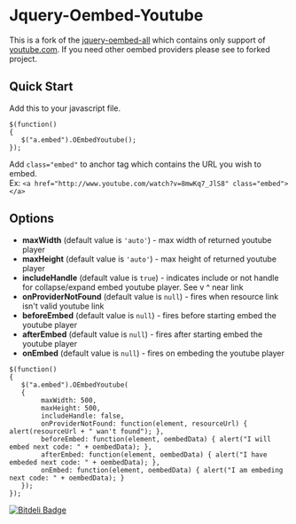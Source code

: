 Jquery-Oembed-Youtube
=================

This is a fork of the [jquery-oembed-all][1] which contains only support of [youtube.com][2]. If you need other oembed providers please see to forked project.

Quick Start
-----------
Add this to your javascript file.
````
$(function()
{
   $("a.embed").OEmbedYoutube();
});
````

Add `class="embed"` to anchor tag which contains the URL you wish to embed.  
Ex: `<a href="http://www.youtube.com/watch?v=8mwKq7_JlS8" class="embed"></a>`

Options
-----------

- **maxWidth** (default value is `'auto'`) - max width of returned youtube player
- **maxHeight** (default value is `'auto'`) - max height of returned youtube player
- **includeHandle** (default value is `true`) - indicates include or not handle for collapse/expand embed youtube player. See v ^ near link
- **onProviderNotFound** (default value is `null`) - fires when resource link isn't valid youtube link
- **beforeEmbed** (default value is `null`) - fires before starting embed the youtube player
- **afterEmbed** (default value is `null`) - fires after starting embed the youtube player
- **onEmbed** (default value is `null`) - fires on embeding the youtube player


````
$(function()
{
   $("a.embed").OEmbedYoutube(
   {
        maxWidth: 500,
        maxHeight: 500,
        includeHandle: false,
        onProviderNotFound: function(element, resourceUrl) { alert(resourceUrl + " wan't found"); },
        beforeEmbed: function(element, oembedData) { alert("I will embed next code: " + oembedData); },
        afterEmbed: function(element, oembedData) { alert("I have embeded next code: " + oembedData); },
        onEmbed: function(element, oembedData) { alert("I am embeding next code: " + oembedData); }
   });
});
````

[1]: http://starfishmod.github.io/jquery-oembed-all/
[2]: http://youtube.com


[![Bitdeli Badge](https://d2weczhvl823v0.cloudfront.net/disshishkov/jquery-oembed-youtube/trend.png)](https://bitdeli.com/free "Bitdeli Badge")

